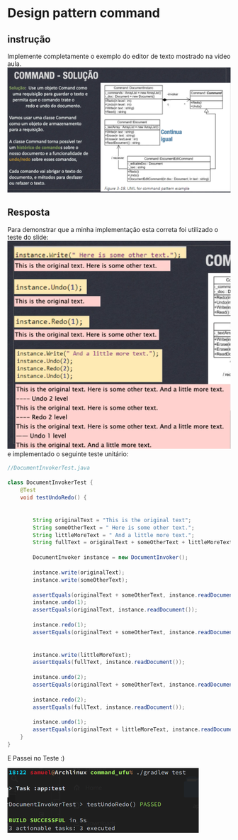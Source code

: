 # Design pattern command

## instrução

Implemente completamente o exemplo do editor de texto mostrado na video aula.
![Slide da aula](docs/slides_da_aula.png)

## Resposta

Para demonstrar que a minha implementação esta correta foi utilizado o teste do slide:
![ teste do slide](docs/teste_command.png)
e implementado o seguinte teste unitário:

```java
//DocumentInvokerTest.java

class DocumentInvokerTest {
    @Test
    void testUndoRedo() {


        String originalText = "This is the original text";
        String someOtherText = " Here is some other text.";
        String littleMoreText = " And a little more text.";
        String fullText = originalText + someOtherText + littleMoreText;

        DocumentInvoker instance = new DocumentInvoker();

        instance.write(originalText);
        instance.write(someOtherText);

        assertEquals(originalText + someOtherText, instance.readDocument());
        instance.undo(1);
        assertEquals(originalText, instance.readDocument());

        instance.redo(1);
        assertEquals(originalText + someOtherText, instance.readDocument());


        instance.write(littleMoreText);
        assertEquals(fullText, instance.readDocument());

        instance.undo(2);
        assertEquals(originalText + someOtherText, instance.readDocument());

        instance.redo(2);
        assertEquals(fullText, instance.readDocument());

        instance.undo(1);
        assertEquals(originalText + littleMoreText, instance.readDocument());
    }
}
```
E Passei no Teste :)

![Passei no teste](docs/passed.png)